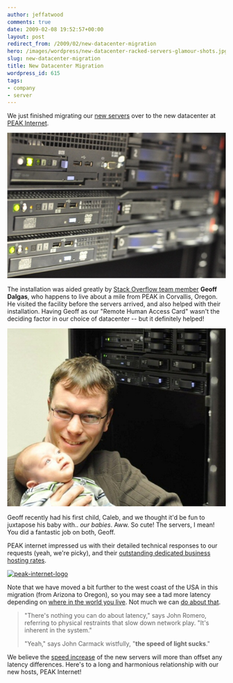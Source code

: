 ```yaml
---
author: jeffatwood
comments: true
date: 2009-02-08 19:52:57+00:00
layout: post
redirect_from: /2009/02/new-datacenter-migration
hero: /images/wordpress/new-datacenter-racked-servers-glamour-shots.jpg
slug: new-datacenter-migration
title: New Datacenter Migration
wordpress_id: 615
tags:
- company
- server
---
```



We just finished migrating our [new servers](http://blog.stackoverflow.com/2009/01/new-stack-overflow-server-glamour-shots/) over to the new datacenter at [PEAK Internet](http://www.peakinternet.com/).



![new-datacenter-racked-servers-glamour-shots](/images/wordpress/new-datacenter-racked-servers-glamour-shots.jpg)



The installation was aided greatly by [Stack Overflow team member](http://stackoverflow.com/about) **Geoff Dalgas**, who happens to live about a mile from PEAK in Corvallis, Oregon. He visited the facility before the servers arrived, and also helped with their installation. Having Geoff as our "Remote Human Access Card" wasn't the deciding factor in our choice of datacenter -- but it definitely helped!



![new-datacenter-geoff-and-babby1](/images/wordpress/new-datacenter-geoff-and-babby1.jpg)



Geoff recently had his first child, Caleb, and we thought it'd be fun to juxtapose his baby with.. _our babies_. Aww. So cute! The servers, I mean! You did a fantastic job on both, Geoff.



PEAK internet impressed us with their detailed technical responses to our requests (yeah, we're picky), and their [outstanding dedicated business hosting rates](http://www.peakinternet.com/business/hosting/info.php).



[![peak-internet-logo](http://blog.stackoverflow.com/wp-content/uploads/peak-internet-logo.png)](http://www.peakinternet.com/business/hosting/info.php)



Note that we have moved a bit further to the west coast of the USA in this migration (from Arizona to Oregon), so you may see a tad more latency depending on [where in the world you live](http://blog.stackoverflow.com/2009/01/where-in-the-world-do-stack-overflow-users-come-from/). Not much we can [do about that](http://www.wired.com/wired/archive/4.08/id_pr.html).





<blockquote>
 "There's nothing you can do about latency," says John Romero, referring to physical restraints that slow down network play. "It's inherent in the system."

> 
> 
"Yeah," says John Carmack wistfully, "**the speed of light sucks**." 
</blockquote>





We believe the [speed increase](http://blog.stackoverflow.com/2009/02/server-speed-tests/) of the new servers will more than offset any latency differences. Here's to a long and harmonious relationship with our new hosts, PEAK Internet!

